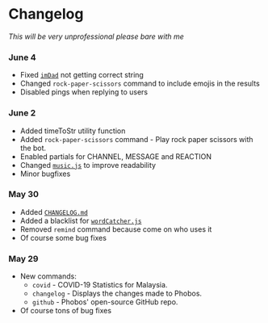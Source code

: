 # Changelog

*This will be very unprofessional please bare with me*

### June 4

 - Fixed [`imDad`](https://github.com/MarsRon/phobos/blob/master/src/features/wordCatcher.js#L6) not getting correct string
 - Changed `rock-paper-scissors` command to include emojis in the results
 - Disabled pings when replying to users

### June 2

 - Added timeToStr utility function
 - Added `rock-paper-scissors` command - Play rock paper scissors with the bot.
 - Enabled partials for CHANNEL, MESSAGE and REACTION
 - Changed [`music.js`](https://github.com/MarsRon/phobos/blob/master/src/handlers/music.js) to improve readability
 - Minor bugfixes

### May 30

 - Added [`CHANGELOG.md`](https://github.com/MarsRon/phobos/blob/master/CHANGELOG.md)
 - Added a blacklist for [`wordCatcher.js`](https://github.com/MarsRon/phobos/blob/master/src/features/wordCatcher.js)
 - Removed `remind` command because come on who uses it
 - Of course some bug fixes

### May 29

 - New commands:
   - `covid` - COVID-19 Statistics for Malaysia.
   - `changelog` - Displays the changes made to Phobos.
   - `github` - Phobos' open-source GitHub repo.
 - Of course tons of bug fixes
